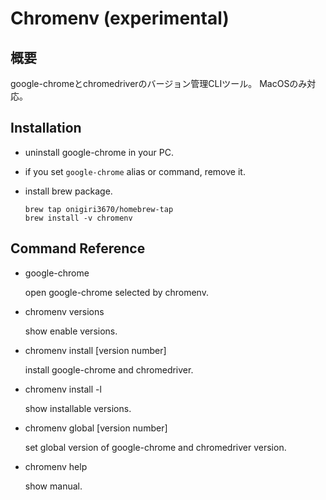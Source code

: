 # Chromenv (experimental)
## 概要
google-chromeとchromedriverのバージョン管理CLIツール。
MacOSのみ対応。

## Installation

- uninstall google-chrome in your PC.

- if you set `google-chrome` alias or command, remove it.

- install brew package.

  ```
  brew tap onigiri3670/homebrew-tap
  brew install -v chromenv
  ```

## Command Reference
- google-chrome

  open google-chrome selected by chromenv.

- chromenv versions

  show enable versions.

- chromenv install [version number]

  install google-chrome and chromedriver.

- chromenv install -l

  show installable versions.

- chromenv global [version number]

  set global version of google-chrome and chromedriver version.

- chromenv help

   show manual.
